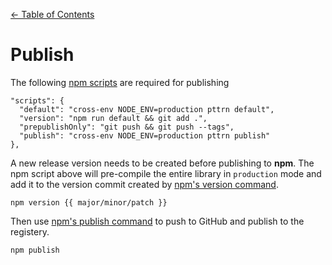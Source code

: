 [← Table of Contents](../../docs.md#table-of-contents)

# Publish

The following [npm scripts](https://docs.npmjs.com/misc/scripts) are required for publishing

    "scripts": {
      "default": "cross-env NODE_ENV=production pttrn default",
      "version": "npm run default && git add .",
      "prepublishOnly": "git push && git push --tags",
      "publish": "cross-env NODE_ENV=production pttrn publish"
    },

A new release version needs to be created before publishing to **npm**. The npm script above will pre-compile the entire library in `production` mode and add it to the version commit created by [npm's version command](https://docs.npmjs.com/cli/version).

    npm version {{ major/minor/patch }}

Then use [npm's publish command](https://docs.npmjs.com/cli/publish) to push to GitHub and publish to the registery.

    npm publish
